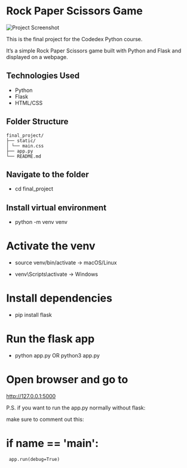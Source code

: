 
# Rock Paper Scissors Game

![Project Screenshot](screenshot.png)


This is the final project for the Codedex Python course.

It’s a simple Rock Paper Scissors game built with Python and Flask and displayed on a webpage.


## Technologies Used

- Python
- Flask
- HTML/CSS

## Folder Structure

```text
final_project/
├── static/
│ └── main.css
├── app.py
└── README.md
```


## Navigate to the folder

- cd final_project


## Install virtual environment

- python -m venv venv


# Activate the venv

- source venv/bin/activate -> macOS/Linux

- venv\Scripts\activate -> Windows


# Install dependencies

- pip install flask


# Run the flask app

- python app.py  OR python3 app.py


# Open browser and go to

http://127.0.0.1:5000


P.S. if you want to run the app.py normally without flask:

make sure to comment out this:

# if __name__ == '__main__':
     app.run(debug=True)

